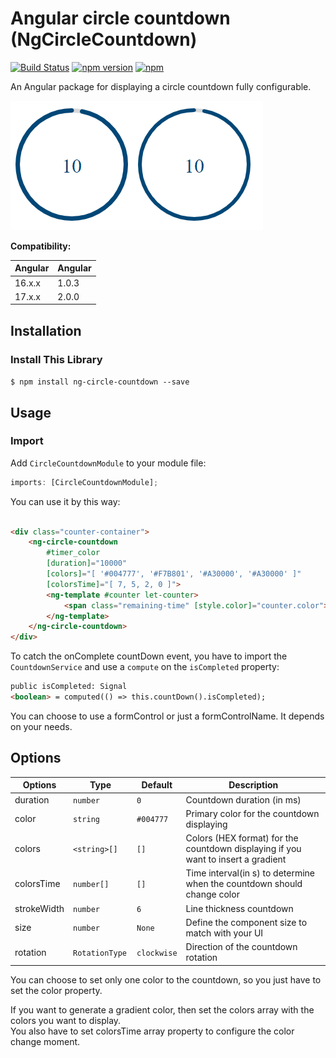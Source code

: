 # Angular circle countdown (NgCircleCountdown)

[![Build Status](https://travis-ci.org/jlevot/ng-circle-countdown.svg?branch=master)](https://travis-ci.org/jlevot/ng-circle-countdown) [![npm version](https://badge.fury.io/js/ng-circle-countdown.svg)](https://badge.fury.io/js/ng-circle-countdown) [![npm](https://img.shields.io/npm/dm/localeval.svg)](https://www.npmjs.com/package/ng-circle-countdown)

An Angular package for displaying a circle countdown fully configurable.

![alt](src/assets/circle_countdown.gif)

**Compatibility:**

| Angular | Angular |
|---------|---------|
| 16.x.x  | 1.0.3   |
| 17.x.x  | 2.0.0   |

## Installation

### Install This Library

`$ npm install ng-circle-countdown --save`

## Usage

### Import

Add `CircleCountdownModule` to your module file:

```javascript
imports: [CircleCountdownModule];
```

You can use it by this way:

```html

<div class="counter-container">
    <ng-circle-countdown
        #timer_color
        [duration]="10000"
        [colors]="[ '#004777', '#F7B801', '#A30000', '#A30000' ]"
        [colorsTime]="[ 7, 5, 2, 0 ]">
        <ng-template #counter let-counter>
            <span class="remaining-time" [style.color]="counter.color">{{counter.value}}</span>
        </ng-template>
    </ng-circle-countdown>
</div>
```

To catch the onComplete countDown event, you have to import the `CountdownService` and use a `compute` on the `isCompleted` property:

```html
public isCompleted: Signal
<boolean> = computed(() => this.countDown().isCompleted);
```

You can choose to use a formControl or just a formControlName. It depends on your needs.

## Options

| Options     | Type            | Default     | Description                                                                       |
|-------------|-----------------|-------------|-----------------------------------------------------------------------------------|
| duration    | `number`        | `0`         | Countdown duration (in ms)                                                        |
| color       | `string`        | `#004777`   | Primary color for the countdown displaying                                        |
| colors      | `<string>[]`    | `[]`        | Colors (HEX format) for the countdown displaying if you want to insert a gradient |
| colorsTime  | `number[]`      | `[]`        | Time interval(in s) to determine when the countdown should change color           |
| strokeWidth | `number`        | `6`         | Line thickness countdown                                                          |
| size        | `number`        | `None`      | Define the component size to match with your UI                                   |
| rotation    | `RotationType ` | `clockwise` | Direction of the countdown rotation                                               |

You can choose to set only one color to the countdown, so you just have to set the color property.

If you want to generate a gradient color, then set the colors array with the colors you want to display.
<br/>
You also have to set colorsTime array property to configure the color change moment.
